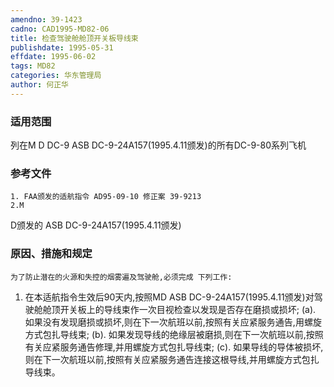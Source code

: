 ```yaml
---
amendno: 39-1423
cadno: CAD1995-MD82-06
title: 检查驾驶舱舱顶开关板导线束
publishdate: 1995-05-31
effdate: 1995-06-02
tags: MD82
categories: 华东管理局
author: 何正华
---
```


### 适用范围 
列在M D DC-9 ASB DC-9-24A157(1995.4.11颁发)的所有DC-9-80系列飞机

### 参考文件
    1. FAA颁发的适航指令 AD95-09-10 修正案 39-9213 
    2.M 
D颁发的 ASB DC-9-24A157(1995.4.11颁发) 


### 原因、措施和规定 
    为了防止潜在的火源和失控的烟雾遍及驾驶舱,必须完成 下列工作: 
1. 在本适航指令生效后90天内,按照MD ASB DC-9-24A157(1995.4.11颁发)对驾驶舱舱顶开关板上的导线束作一次目视检查以发现是否存在磨损或损坏; 
     (a). 如果没有发现磨损或损坏,则在下一次航班以前,按照有关应紧服务通告,用螺旋方式包扎导线束; (b). 如果发现导线的绝缘层被磨损,则在下一次航班以前,按照有关应紧服务通告修理,并用螺旋方式包扎导线束;      (c). 如果导线的导体被损坏,则在下一次航班以前,按照有关应紧服务通告连接这根导线,并用螺旋方式包扎导线束。
  
